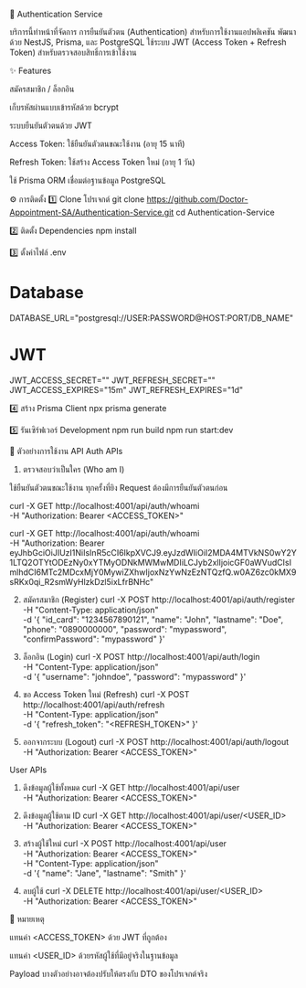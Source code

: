 🏥 Authentication Service

บริการนี้ทำหน้าที่จัดการ การยืนยันตัวตน (Authentication) สำหรับการใช้งานแอปพลิเคชัน
พัฒนาด้วย NestJS, Prisma, และ PostgreSQL
ใช้ระบบ JWT (Access Token + Refresh Token) สำหรับตรวจสอบสิทธิ์การเข้าใช้งาน

✨ Features

สมัครสมาชิก / ล็อกอิน

เก็บรหัสผ่านแบบเข้ารหัสด้วย bcrypt

ระบบยืนยันตัวตนด้วย JWT

Access Token: ใช้ยืนยันตัวตนขณะใช้งาน (อายุ 15 นาที)

Refresh Token: ใช้สร้าง Access Token ใหม่ (อายุ 1 วัน)

ใช้ Prisma ORM เชื่อมต่อฐานข้อมูล PostgreSQL

⚙️ การติดตั้ง
1️⃣ Clone โปรเจกต์
git clone https://github.com/Doctor-Appointment-SA/Authentication-Service.git
cd Authentication-Service

2️⃣ ติดตั้ง Dependencies
npm install

3️⃣ ตั้งค่าไฟล์ .env
# Database
DATABASE_URL="postgresql://USER:PASSWORD@HOST:PORT/DB_NAME"

# JWT 
JWT_ACCESS_SECRET=""
JWT_REFRESH_SECRET=""
JWT_ACCESS_EXPIRES="15m"
JWT_REFRESH_EXPIRES="1d"

4️⃣ สร้าง Prisma Client
npx prisma generate

5️⃣ รันเซิร์ฟเวอร์ Development
npm run build
npm run start:dev

🔑 ตัวอย่างการใช้งาน API
Auth APIs
1. ตรวจสอบว่าเป็นใคร (Who am I)

ใช้ยืนยันตัวตนขณะใช้งาน ทุกครั้งที่ยิง Request ต้องมีการยืนยันตัวตนก่อน

curl -X GET http://localhost:4001/api/auth/whoami \
  -H "Authorization: Bearer <ACCESS_TOKEN>"

curl -X GET http://localhost:4001/api/auth/whoami \
  -H "Authorization: Bearer eyJhbGciOiJIUzI1NiIsInR5cCI6IkpXVCJ9.eyJzdWIiOiI2MDA4MTVkNS0wY2Y1LTQ2OTYtODEzNy0xYTMyODNkMWMwMDIiLCJyb2xlIjoicGF0aWVudCIsImlhdCI6MTc2MDcxMjY0MywiZXhwIjoxNzYwNzEzNTQzfQ.w0AZ6zc0kMX9sRKx0qi_R2smWyHlzkDzl5ixLfrBNHc"

2. สมัครสมาชิก (Register)
curl -X POST http://localhost:4001/api/auth/register \
  -H "Content-Type: application/json" \
  -d '{
    "id_card": "1234567890121",
    "name": "John",
    "lastname": "Doe",
    "phone": "0890000000",
    "password": "mypassword",
    "confirmPassword": "mypassword"
  }'

3. ล็อกอิน (Login)
curl -X POST http://localhost:4001/api/auth/login \
  -H "Content-Type: application/json" \
  -d '{
    "username": "johndoe",
    "password": "mypassword"
  }'

4. ขอ Access Token ใหม่ (Refresh)
curl -X POST http://localhost:4001/api/auth/refresh \
  -H "Content-Type: application/json" \
  -d '{
    "refresh_token": "<REFRESH_TOKEN>"
  }'

5. ออกจากระบบ (Logout)
curl -X POST http://localhost:4001/api/auth/logout \
  -H "Authorization: Bearer <ACCESS_TOKEN>"

User APIs
1. ดึงข้อมูลผู้ใช้ทั้งหมด
curl -X GET http://localhost:4001/api/user \
  -H "Authorization: Bearer <ACCESS_TOKEN>"

2. ดึงข้อมูลผู้ใช้ตาม ID
curl -X GET http://localhost:4001/api/user/<USER_ID> \
  -H "Authorization: Bearer <ACCESS_TOKEN>"

3. สร้างผู้ใช้ใหม่
curl -X POST http://localhost:4001/api/user \
  -H "Authorization: Bearer <ACCESS_TOKEN>" \
  -H "Content-Type: application/json" \
  -d '{
    "name": "Jane",
    "lastname": "Smith"
  }'

4. ลบผู้ใช้
curl -X DELETE http://localhost:4001/api/user/<USER_ID> \
  -H "Authorization: Bearer <ACCESS_TOKEN>"

📝 หมายเหตุ

แทนค่า <ACCESS_TOKEN> ด้วย JWT ที่ถูกต้อง

แทนค่า <USER_ID> ด้วยรหัสผู้ใช้ที่มีอยู่จริงในฐานข้อมูล

Payload บางตัวอย่างอาจต้องปรับให้ตรงกับ DTO ของโปรเจกต์จริง